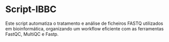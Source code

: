 # Script-IBBC
Este script automatiza o tratamento e análise de ficheiros FASTQ utilizados em bioinformática, organizando um workflow eficiente com as ferramentas FastQC, MultiQC e Fastp.

